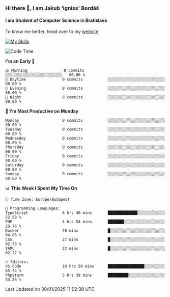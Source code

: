 ### Hi there 👋, I am Jakub 'igniss' Bordáš

#### I am Student of Computer Science in Bratislava
To know me better, head over to my [website](https://bordas.sk).

[![My Skills](https://skillicons.dev/icons?i=js,typescript,html,css,figma,svelte,vue,next,postgresql,nest,express,nodejs)](https://bordas.sk)


<!--START_SECTION:waka-->
![Code Time](http://img.shields.io/badge/Code%20Time-1%2C665%20hrs%2041%20mins-blue)

**I'm an Early 🐤** 

```text
🌞 Morning                0 commits           ░░░░░░░░░░░░░░░░░░░░░░░░░   00.00 % 
🌆 Daytime                0 commits           ░░░░░░░░░░░░░░░░░░░░░░░░░   00.00 % 
🌃 Evening                0 commits           ░░░░░░░░░░░░░░░░░░░░░░░░░   00.00 % 
🌙 Night                  0 commits           ░░░░░░░░░░░░░░░░░░░░░░░░░   00.00 % 
```
📅 **I'm Most Productive on Monday** 

```text
Monday                   0 commits           ░░░░░░░░░░░░░░░░░░░░░░░░░   00.00 % 
Tuesday                  0 commits           ░░░░░░░░░░░░░░░░░░░░░░░░░   00.00 % 
Wednesday                0 commits           ░░░░░░░░░░░░░░░░░░░░░░░░░   00.00 % 
Thursday                 0 commits           ░░░░░░░░░░░░░░░░░░░░░░░░░   00.00 % 
Friday                   0 commits           ░░░░░░░░░░░░░░░░░░░░░░░░░   00.00 % 
Saturday                 0 commits           ░░░░░░░░░░░░░░░░░░░░░░░░░   00.00 % 
Sunday                   0 commits           ░░░░░░░░░░░░░░░░░░░░░░░░░   00.00 % 
```


📊 **This Week I Spent My Time On** 

```text
🕑︎ Time Zone: Europe/Budapest

💬 Programming Languages: 
TypeScript               8 hrs 40 mins       █████████████░░░░░░░░░░░░   52.58 % 
PHP                      4 hrs 54 mins       ███████░░░░░░░░░░░░░░░░░░   29.76 % 
Docker                   48 mins             █░░░░░░░░░░░░░░░░░░░░░░░░   04.86 % 
CSS                      27 mins             █░░░░░░░░░░░░░░░░░░░░░░░░   02.73 % 
YAML                     22 mins             █░░░░░░░░░░░░░░░░░░░░░░░░   02.27 % 

🔥 Editors: 
VS Code                  10 hrs 50 mins      ████████████████░░░░░░░░░   65.74 % 
PhpStorm                 5 hrs 39 mins       █████████░░░░░░░░░░░░░░░░   34.26 % 
```


 Last Updated on 30/01/2025 11:02:38 UTC
<!--END_SECTION:waka-->
